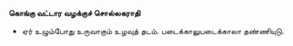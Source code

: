 **கொங்கு வட்டார வழக்குச் சொல்லகராதி**
- ஏர் உழும்போது உருவாகும் உழவுத் தடம். படைக்காலுபடைக்காலா தண்ணியுடு.

